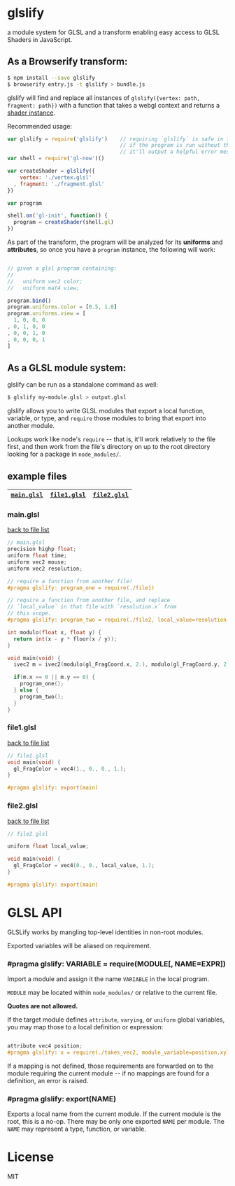# glslify

a module system for GLSL and a transform enabling easy access to GLSL Shaders in JavaScript.

## As a Browserify transform:

```bash
$ npm install --save glslify
$ browserify entry.js -t glslify > bundle.js
```

glslify will find and replace all instances of `glslify({vertex: path, fragment: path})`
with a function that takes a webgl context and returns a [shader instance](npm.im/gl-shader-core).

Recommended usage:

```javascript
var glslify = require('glslify')    // requiring `glslify` is safe in this context.
                                    // if the program is run without the transform,
                                    // it'll output a helpful error message.
var shell = require('gl-now')()

var createShader = glslify({
    vertex: './vertex.glsl'
  , fragment: './fragment.glsl'
})

var program

shell.on('gl-init', function() {
  program = createShader(shell.gl)
})
```

As part of the transform, the program will be analyzed for its **uniforms** and **attributes**,
so once you have a `program` instance, the following will work:

```javascript

// given a glsl program containing:
//
//   uniform vec2 color;
//   uniform mat4 view;

program.bind()
program.uniforms.color = [0.5, 1.0]
program.uniforms.view = [
  1, 0, 0, 0
, 0, 1, 0, 0
, 0, 0, 1, 0
, 0, 0, 0, 1
]

```

## As a GLSL module system:

glslify can be run as a standalone command as well:


```bash
$ glslify my-module.glsl > output.glsl
```

glslify allows you to write GLSL modules that export a local function, variable, or type,
and `require` those modules to bring that export into another module.

Lookups work like node's `require` -- that is, it'll work relatively to the file first,
and then work from the file's directory on up to the root directory looking for a package
in `node_modules/`.

## example files

| [`main.glsl`](#mainglsl) | [`file1.glsl`](#file1glsl) | [`file2.glsl`](#file2glsl) |
|---------------------------|-----------------------------|-----------------------------|

### main.glsl

[back to file list](#example-files)

```c
// main.glsl
precision highp float;
uniform float time;
uniform vec2 mouse;
uniform vec2 resolution;

// require a function from another file!
#pragma glslify: program_one = require(./file1)

// require a function from another file, and replace
// `local_value` in that file with `resolution.x` from
// this scope.
#pragma glslify: program_two = require(./file2, local_value=resolution.x)

int modulo(float x, float y) {
  return int(x - y * floor(x / y));
}

void main(void) {
  ivec2 m = ivec2(modulo(gl_FragCoord.x, 2.), modulo(gl_FragCoord.y, 2.));

  if(m.x == 0 || m.y == 0) {
    program_one();
  } else { 
    program_two();
  }
}
```


### file1.glsl

[back to file list](#example-files)

```c
// file1.glsl
void main(void) {
  gl_FragColor = vec4(1., 0., 0., 1.);
}

#pragma glslify: export(main)
```

### file2.glsl

[back to file list](#example-files)

```c
// file2.glsl

uniform float local_value;

void main(void) {
  gl_FragColor = vec4(0., 0., local_value, 1.);
}

#pragma glslify: export(main)
```
# GLSL API

GLSLify works by mangling top-level identities in non-root modules.

Exported variables will be aliased on requirement.

### \#pragma glslify: VARIABLE = require(MODULE[, NAME=EXPR])

Import a module and assign it the name `VARIABLE` in the local program.

`MODULE` may be located within `node_modules/` or relative to the current file.

**Quotes are not allowed.**

If the target module defines `attribute`, `varying`, or `uniform` global variables,
you may map those to a local definition or expression:

```c

attribute vec4 position;
#pragma glslify: x = require(./takes_vec2, module_variable=position.xy)

```

If a mapping is not defined, those requirements are forwarded on to the module requiring
the current module -- if no mappings are found for a definition, an error is raised.

### \#pragma glslify: export(NAME)

Exports a local name from the current module. If the current module is the root, this is
a no-op. There may be only one exported `NAME` per module. The `NAME` may represent a
type, function, or variable.

# License

MIT

